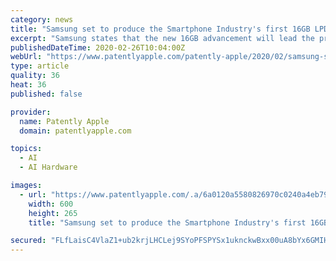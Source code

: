 ```yaml
---
category: news
title: "Samsung set to produce the Smartphone Industry's first 16GB LPDDR5 DRAM Chip"
excerpt: "Samsung states that the new 16GB advancement will lead the premium mobile memory market with added capacity that enables enhanced 5G and AI features including graphic-rich gaming and smart ... Samsung’s 16GB LPDDR5 mobile DRAM package consists of eight 12-gigabit (Gb) chips and four 8Gb chips, equipping premium smartphones with twice the ..."
publishedDateTime: 2020-02-26T10:04:00Z
webUrl: "https://www.patentlyapple.com/patently-apple/2020/02/samsung-set-to-produce-the-smartphone-industrys-first-16gb-lpddr5-dram-chip.html"
type: article
quality: 36
heat: 36
published: false

provider:
  name: Patently Apple
  domain: patentlyapple.com

topics:
  - AI
  - AI Hardware

images:
  - url: "https://www.patentlyapple.com/.a/6a0120a5580826970c0240a4eb79f1200d-600wi"
    width: 600
    height: 265
    title: "Samsung set to produce the Smartphone Industry's first 16GB LPDDR5 DRAM Chip"

secured: "FLfLaisC4VlaZ1+ub2krjLHCLej9SYoPFSPYSx1uknckwBxx00uA8bYx6GMIH/Q/ctctzlcj/j6aIfWQCQtBFqfXQxZ2mzfmysVncjVeKJHYc1h2PpRD08eenAEpRmJ/8q3J+AeNoe2sS8/shlbDZPMkqUhuAyVHoaXmYM2cOmEqmPkfz04POSO+7UoMaUtVvSruXF0SGq2aJoqMuUSoXsZ0h2O4eCZUFZlTGg0NGQ/KcjoO/lA1zubDYM5mYYtclWLnRrW8zAKeMO9t+ibSifhspuFF0NDUfYI85y0BJz0rx6gmVlzKeM3I35rPG1ku25tbpSF7HcuE3K5O87vKyi6OcMlx15eD1faMFxg1xfqjYOJSZgRRdPRouMiAT76ktO41W7qDiroPF7QyVcAIEbeJJPDWrN/Xg7QRonFjrL8ZCQWk+wEWoC6usJPe9oT20NwPDNtOEerXyHY2OuSdS1R9Wg/2Yhwhg73kkKVDnVk=;KNfj9sEjHMCI2oquAC7j6Q=="
---
```


